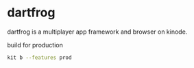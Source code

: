 # dartfrog

dartfrog is a multiplayer app framework and browser on kinode.

build for production
```bash
kit b --features prod
```
